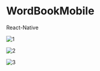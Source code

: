 # WordBookMobile
React-Native


![1](https://github.com/Vol4tile/WordBookMobile/assets/104697209/be5a98bf-85e7-45b5-803a-298b0255f221)

![2](https://github.com/Vol4tile/WordBookMobile/assets/104697209/34761e22-320b-44f7-905e-84134631bee7)

![3](https://github.com/Vol4tile/WordBookMobile/assets/104697209/0793a9ba-3237-4a55-ae77-99c2bf4f12ff)


